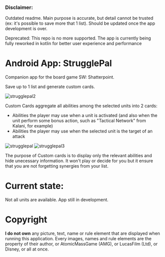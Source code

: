 ### Disclaimer: 
Outdated readme. Main purpose is accurate, but detail cannot be trusted (ex: it's possible to save more that 1 list). 
Should be updated once the app development is over.

Deprecated: 
This repo is no more supported. The app is currently being fully reworked in kotlin for better user experience and performance

# Android App: StrugglePal
Companion app for the board game SW: Shatterpoint.

Save up to 1 list and generate custom cards. 

![strugglepal2](https://github.com/Raaastin/shatterpoint-helper/assets/160628718/d1cf55d7-396e-448e-9ef9-b6c8b1be3b33)

Custom Cards aggregate all abilities among the selected units into 2 cards: 
- Abilities the player may use when a unit is activated (and also when the unit perform some bonus action, such as "Tactical Network" from Kalani, for example)
- Abilities the player may use when the selected unit is the target of an attack

![strugglepal](https://github.com/Raaastin/shatterpoint-helper/assets/160628718/05a242ed-b5a7-492b-a392-97bf63bd134d)
![strugglepal3](https://github.com/Raaastin/shatterpoint-helper/assets/160628718/c8e12616-4673-4644-8da2-e1d6ff9dc614)

The purpose of Custom cards is to display only the relevant abilities and hide unecessary information.
It won't play or decide for you but it ensure that you are not forgetting synergies from your list. 

# Current state: 
Not all units are available. 
App still in development.

# Copyright 
**I do not own** any picture, text, name or rule element that are displayed when running this application. 
Every images, names and rule elements are the property of their author, or AtomicMassGame (AMG), or LucasFilm (Ltd), or Disney, or all at once.
